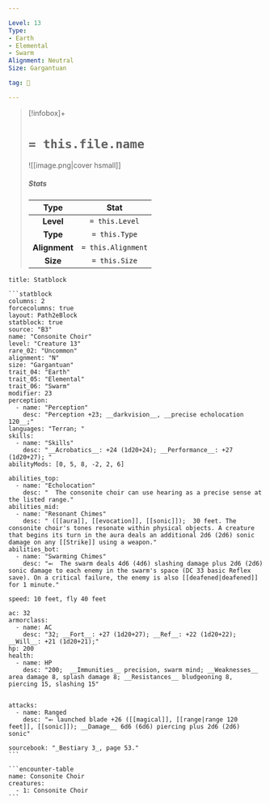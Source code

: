 ```yaml
---

Level: 13
Type:
- Earth
- Elemental
- Swarm
Alignment: Neutral
Size: Gargantuan

tag: 👹

---
```


> [!infobox]+
> #  `= this.file.name`
> ![[image.png|cover hsmall]]
> ##### Stats
> Type | Stat |
> :---:|:---:|
> **Level** | `= this.Level` |
> **Type** | `= this.Type` |
> **Alignment** | `= this.Alignment` |
> **Size** | `= this.Size` |



````ad-info
title: Statblock

```statblock
columns: 2
forcecolumns: true
layout: Path2eBlock
statblock: true
source: "B3"
name: "Consonite Choir"
level: "Creature 13"
rare_02: "Uncommon"
alignment: "N"
size: "Gargantuan"
trait_04: "Earth"
trait_05: "Elemental"
trait_06: "Swarm"
modifier: 23
perception:
  - name: "Perception"
    desc: "Perception +23; __darkvision__, __precise echolocation 120__;"
languages: "Terran; "
skills:
  - name: "Skills"
    desc: "__Acrobatics__: +24 (1d20+24); __Performance__: +27 (1d20+27); "
abilityMods: [0, 5, 8, -2, 2, 6]

abilities_top:
  - name: "Echolocation"
    desc: "  The consonite choir can use hearing as a precise sense at the listed range."
abilities_mid:
  - name: "Resonant Chimes"
    desc: " ([[aura]], [[evocation]], [[sonic]]);  30 feet. The consonite choir's tones resonate within physical objects. A creature that begins its turn in the aura deals an additional 2d6 (2d6) sonic damage on any [[Strike]] using a weapon."
abilities_bot:
  - name: "Swarming Chimes"
    desc: "⬻  The swarm deals 4d6 (4d6) slashing damage plus 2d6 (2d6) sonic damage to each enemy in the swarm's space (DC 33 basic Reflex save). On a critical failure, the enemy is also [[deafened|deafened]] for 1 minute."

speed: 10 feet, fly 40 feet

ac: 32
armorclass:
  - name: AC
    desc: "32; __Fort__: +27 (1d20+27); __Ref__: +22 (1d20+22); __Will__: +21 (1d20+21);"
hp: 200
health:
  - name: HP
    desc: "200;  __Immunities__ precision, swarm mind; __Weaknesses__ area damage 8, splash damage 8; __Resistances__ bludgeoning 8, piercing 15, slashing 15"


attacks:
  - name: Ranged
    desc: "⬻ launched blade +26 ([[magical]], [[range|range 120 feet]], [[sonic]]); __Damage__ 6d6 (6d6) piercing plus 2d6 (2d6) sonic"

sourcebook: "_Bestiary 3_, page 53."
```

```encounter-table
name: Consonite Choir
creatures:
  - 1: Consonite Choir
```

````


